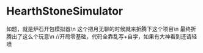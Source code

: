# HearthStoneSimulator
如题，就是炉石开包模拟器\n
这个把月无聊的时候就来折腾下这个项目\n
最终折腾出了这么个玩意\n
//开局零基础，代码全靠乱写+自学，如果有大神看到还请轻喷
